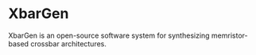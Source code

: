 # XbarGen
XbarGen is an open-source software system for synthesizing memristor-based crossbar architectures.
